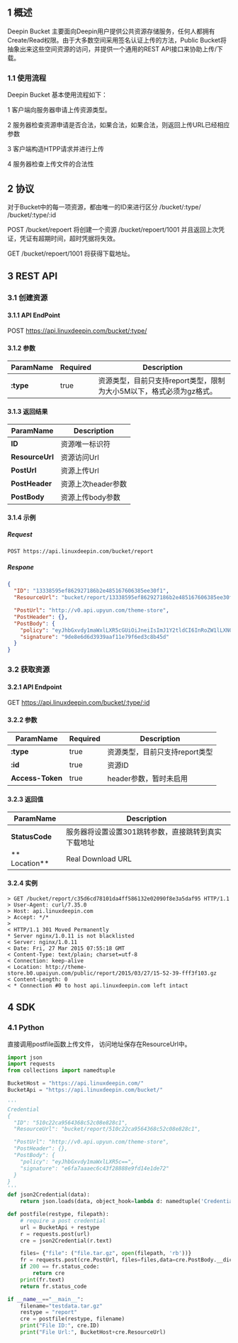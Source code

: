 <!--Meta
category:公共服务
title:Deepin Bucket
DO NOT Delete Meta Above -->


## 1 概述
Deepin Bucket 主要面向Deepin用户提供公共资源存储服务，任何人都拥有Create/Read权限。由于大多数空间采用签名认证上传的方法，Public Bucket将抽象出来这些空间资源的访问，并提供一个通用的REST API接口来协助上传/下载。

### 1.1 使用流程

Deepin Bucket 基本使用流程如下：

1 客户端向服务器申请上传资源类型。

2 服务器检查资源申请是否合法，如果合法，如果合法，则返回上传URL已经相应参数

3 客户端构造HTPP请求并进行上传

4 服务器检查上传文件的合法性


## 2 协议

对于Bucket中的每一项资源，都由唯一的ID来进行区分
/bucket/:type/
/bucket/:type/:id

POST /bucket/repoert 将创建一个资源 /bucket/repoert/1001
并且返回上次凭证，凭证有超期时间，超时凭据将失效。

GET /bucket/repoert/1001 将获得下载地址。

## 3 REST API

### 3.1 创建资源

#### 3.1.1 API EndPoint

POST https://api.linuxdeepin.com/bucket/:type/

#### 3.1.2 参数

| ParamName                  | Required      | Description                    |
| -------------------------- |---------------|------------------------------- |
| **:type**               | true          | 资源类型，目前只支持report类型，限制为大小5M以下，格式必须为gz格式。                          |


#### 3.1.3 返回结果

| ParamName      | Description         |
|--------------- |---------------------|
| **ID**        | 资源唯一标识符 |
| **ResourceUrl** | 资源访问Url |
| **PostUrl** | 资源上传Url |
| **PostHeader** | 资源上次header参数 |
| **PostBody** | 资源上传body参数 |

#### 3.1.4 示例

##### Request
```http
POST https://api.linuxdeepin.com/bucket/report
```
##### Respone
```` json
{
  "ID": "13338595ef862927186b2e485167606385ee30f1",
  "ResourceUrl": "bucket/report/13338595ef862927186b2e485167606385ee30f1",

  "PostUrl": "http://v0.api.upyun.com/theme-store",
  "PostHeader": {},
  "PostBody": {
    "policy": "eyJhbGxvdy1maWxlLXR5cGUiOiJneiIsImJ1Y2tldCI6InRoZW1lLXN0b3JlIiwiY29udGVudC1sZW5ndGgtcmFuZ2UiOiIxMDI0LDkwNDg1NzYiLCJleHBpcmF0aW9uIjoxNDI3NDQyNzUzLCJzYXZlLWtleSI6Ii9wdWJsaWMvcmVwb3J0LzIwMTUvMDMvMjcvMTUtMzctMzMtNjkxNzIxZWEuZ3oifQ==",
    "signature": "9de8e6d6d3939aaf11e79f6ed3c8b45d"
  }
}
````

### 3.2 获取资源

#### 3.2.1 API Endpoint

GET https://api.linuxdeepin.com/bucket/:type/:id

#### 3.2.2 参数
| ParamName                  | Required      | Description                    |
| -------------------------- |---------------|------------------------------- |
| **:type**               | true          | 资源类型，目前只支持report类型    |
| **:id**               | true          | 资源ID    |
| **Access-Token**     | true          | header参数，暂时未启用    |

#### 3.2.3 返回值

| ParamName      | Description         |
|--------------- |---------------------|
| **StatusCode** | 服务器将设置设置301跳转参数，直接跳转到真实下载地址 |
| ** Location** | Real Download URL |

#### 3.2.4 实例

```curl
> GET /bucket/report/c35d6cd78101da4ff586132e02090f8e3a5daf95 HTTP/1.1
> User-Agent: curl/7.35.0
> Host: api.linuxdeepin.com
> Accept: */*
>
< HTTP/1.1 301 Moved Permanently
* Server nginx/1.0.11 is not blacklisted
< Server: nginx/1.0.11
< Date: Fri, 27 Mar 2015 07:55:18 GMT
< Content-Type: text/plain; charset=utf-8
< Connection: keep-alive
< Location: http://theme-store.b0.upaiyun.com/public/report/2015/03/27/15-52-39-fff3f103.gz
< Content-Length: 0
< * Connection #0 to host api.linuxdeepin.com left intact
```

## 4 SDK

### 4.1 Python

直接调用postfile函数上传文件， 访问地址保存在ResourceUrl中。

```python
import json
import requests
from collections import namedtuple

BucketHost = "https://api.linuxdeepin.com/"
BucketApi = "https://api.linuxdeepin.com/bucket/"

'''
Credential
{
  "ID": "510c22ca9564368c52c08e828c1",
  "ResourceUrl": "bucket/report/510c22ca9564368c52c08e828c1",

  "PostUrl": "http://v0.api.upyun.com/theme-store",
  "PostHeader": {},
  "PostBody": {
    "policy": "eyJhbGxvdy1maWxlLXR5c==",
    "signature": "e6fa7aaaec6c43f28888e9fd14e1de72"
  }
}
'''
def json2Credential(data):
    return json.loads(data, object_hook=lambda d: namedtuple('Credential', d.keys())(*d.values()))

def postfile(restype, filepath):
    # require a post credential
    url = BucketApi + restype
    r = requests.post(url)
    cre = json2Credential(r.text)

    files= {"file": ("file.tar.gz", open(filepath, 'rb'))}
    fr = requests.post(cre.PostUrl, files=files,data=cre.PostBody.__dict__, headers=cre.PostHeader)
    if 200 == fr.status_code:
        return cre
    print(fr.text)
    return fr.status_code

if __name__=="__main__":
    filename="testdata.tar.gz"
    restype = "report"
    cre = postfile(restype, filename)
    print("File ID:", cre.ID)
    print("File Url:", BucketHost+cre.ResourceUrl)

```
